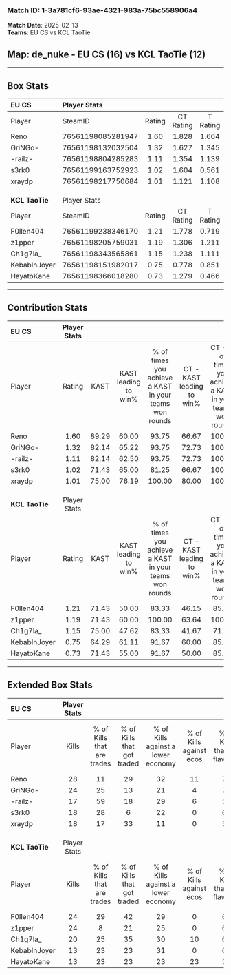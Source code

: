 ### Match ID: 1-3a781cf6-93ae-4321-983a-75bc558906a4  
**Match Date**: 2025-02-13  
**Teams**: EU CS vs KCL TaoTie  

## **Map**: de_nuke - EU CS (16) vs KCL TaoTie (12)  
---  

## Box Stats  

| **EU CS**      | Player Stats      |        |           |          |       |       |       |         |        |      |     |
| :- | :- | :-: | :-: | :-: | :-: | :-: | :-: | :-: | :-: | :-: | :-: |
| Player         | SteamID           | Rating | CT Rating | T Rating | KAST  |  ADR  | Kills | Assists | Deaths | K/D  | HS% |
| Reno           | 76561198085281947 |  1.60  |   1.828   |  1.664   | 89.29 | 107.9 |  28   |   12    |   19   | 1.47 | 60  |
| GriNGo-        | 76561198132032504 |  1.32  |   1.627   |  1.345   | 82.14 | 83.6  |  24   |    9    |   20   | 1.20 | 50  |
| -railz-        | 76561198804285283 |  1.11  |   1.354   |  1.139   | 82.14 | 65.3  |  17   |    6    |   16   | 1.06 | 29  |
| s3rk0          | 76561199163752923 |  1.02  |   1.604   |  0.561   | 71.43 | 61.1  |  18   |    4    |   17   | 1.06 | 11  |
| xraydp         | 76561198217750684 |  1.01  |   1.121   |  1.108   | 75.00 | 75.2  |  18   |    8    |   22   | 0.82 | 50  |
|                |                   |        |           |          |       |       |       |         |        |      |     |
|                |                   |        |           |          |       |       |       |         |        |      |     |
|                |                   |        |           |          |       |       |       |         |        |      |     |
| **KCL TaoTie** | Player Stats      |        |           |          |       |       |       |         |        |      |     |
| Player         | SteamID           | Rating | CT Rating | T Rating | KAST  |  ADR  | Kills | Assists | Deaths | K/D  | HS% |
| F0llen404      | 76561199238346170 |  1.21  |   1.778   |  0.719   | 71.43 | 88.4  |  24   |    6    |   22   | 1.09 | 50  |
| z1pper         | 76561198205759031 |  1.19  |   1.306   |  1.211   | 71.43 | 84.4  |  24   |    3    |   22   | 1.09 | 58  |
| Ch1g7la_       | 76561198343565861 |  1.15  |   1.238   |  1.111   | 75.00 | 80.1  |  20   |    4    |   18   | 1.11 | 25  |
| KebabInJoyer   | 76561198151982017 |  0.75  |   0.778   |  0.851   | 64.29 | 61.4  |  13   |    7    |   21   | 0.62 | 46  |
| HayatoKane     | 76561198366018280 |  0.73  |   1.279   |  0.466   | 71.43 | 47.7  |  13   |    3    |   22   | 0.59 | 76  |
---  

## Contribution Stats  

| **EU CS**      | Player Stats |       |                      |                                                        |                           |                                                             |                          |                                                            |
| :- | :-: | :-: | :-: | :-: | :-: | :-: | :-: | :-: |
| Player         |    Rating    | KAST  | KAST leading to win% | % of times you achieve a KAST in your teams won rounds | CT - KAST leading to win% | CT - % of times you achieve a KAST in your teams won rounds | T - KAST leading to win% | T - % of times you achieve a KAST in your teams won rounds |
| Reno           |     1.60     | 89.29 |        60.00         |                         93.75                          |           66.67           |                           100.00                            |          53.85           |                           87.50                            |
| GriNGo-        |     1.32     | 82.14 |        65.22         |                         93.75                          |           72.73           |                           100.00                            |          58.33           |                           87.50                            |
| -railz-        |     1.11     | 82.14 |        62.50         |                         93.75                          |           72.73           |                           100.00                            |          53.85           |                           87.50                            |
| s3rk0          |     1.02     | 71.43 |        65.00         |                         81.25                          |           66.67           |                           100.00                            |          62.50           |                           62.50                            |
| xraydp         |     1.01     | 75.00 |        76.19         |                         100.00                         |           80.00           |                           100.00                            |          72.73           |                           100.00                           |
|                |              |       |                      |                                                        |                           |                                                             |                          |                                                            |
|                |              |       |                      |                                                        |                           |                                                             |                          |                                                            |
|                |              |       |                      |                                                        |                           |                                                             |                          |                                                            |
| **KCL TaoTie** | Player Stats |       |                      |                                                        |                           |                                                             |                          |                                                            |
| Player         |    Rating    | KAST  | KAST leading to win% | % of times you achieve a KAST in your teams won rounds | CT - KAST leading to win% | CT - % of times you achieve a KAST in your teams won rounds | T - KAST leading to win% | T - % of times you achieve a KAST in your teams won rounds |
| F0llen404      |     1.21     | 71.43 |        50.00         |                         83.33                          |           46.15           |                            85.71                            |          57.14           |                           80.00                            |
| z1pper         |     1.19     | 71.43 |        60.00         |                         100.00                         |           63.64           |                           100.00                            |          55.56           |                           100.00                           |
| Ch1g7la_       |     1.15     | 75.00 |        47.62         |                         83.33                          |           41.67           |                            71.43                            |          55.56           |                           100.00                           |
| KebabInJoyer   |     0.75     | 64.29 |        61.11         |                         91.67                          |           60.00           |                            85.71                            |          62.50           |                           100.00                           |
| HayatoKane     |     0.73     | 71.43 |        55.00         |                         91.67                          |           50.00           |                            85.71                            |          62.50           |                           100.00                           |
---  

## Extended Box Stats  

| **EU CS**      | Player Stats |                            |                            |                                    |                         |                              |                                 |        |                             |                                     |                          |                               |                            |
| :- | :-: | :-: | :-: | :-: | :-: | :-: | :-: | :-: | :-: | :-: | :-: | :-: | :-: |
| Player         |    Kills     | % of Kills that are trades | % of Kills that got traded | % of Kills against a lower economy | % of Kills against ecos | % of Kills that are flawless | % of Kills that are close duels | Deaths | % of Deaths that get traded | % of Deaths against a lower economy | % of Deaths against ecos | % of Deaths that are flawless | % of Deaths that are close |
| Reno           |      28      |             11             |             29             |                 32                 |           11            |              75              |                0                |   19   |             37              |                 16                  |            5             |              47               |             5              |
| GriNGo-        |      24      |             25             |             13             |                 21                 |            4            |              71              |                4                |   20   |             45              |                 25                  |            0             |              65               |             20             |
| -railz-        |      17      |             59             |             18             |                 29                 |            6            |              59              |               18                |   16   |             38              |                 25                  |            0             |              63               |             6              |
| s3rk0          |      18      |             28             |             6              |                 22                 |            0            |              67              |                0                |   17   |              6              |                 18                  |            0             |              71               |             18             |
| xraydp         |      18      |             17             |             33             |                 11                 |            0            |              50              |                0                |   22   |             23              |                 18                  |            0             |              64               |             5              |
|                |              |                            |                            |                                    |                         |                              |                                 |        |                             |                                     |                          |                               |                            |
|                |              |                            |                            |                                    |                         |                              |                                 |        |                             |                                     |                          |                               |                            |
|                |              |                            |                            |                                    |                         |                              |                                 |        |                             |                                     |                          |                               |                            |
| **KCL TaoTie** | Player Stats |                            |                            |                                    |                         |                              |                                 |        |                             |                                     |                          |                               |                            |
| Player         |    Kills     | % of Kills that are trades | % of Kills that got traded | % of Kills against a lower economy | % of Kills against ecos | % of Kills that are flawless | % of Kills that are close duels | Deaths | % of Deaths that get traded | % of Deaths against a lower economy | % of Deaths against ecos | % of Deaths that are flawless | % of Deaths that are close |
| F0llen404      |      24      |             29             |             42             |                 29                 |            0            |              63              |               13                |   22   |             18              |                  9                  |            0             |              64               |             5              |
| z1pper         |      24      |             8              |             21             |                 25                 |            0            |              67              |                8                |   22   |             18              |                 14                  |            5             |              73               |             5              |
| Ch1g7la_       |      20      |             25             |             35             |                 30                 |           10            |              60              |               10                |   18   |              6              |                  6                  |            0             |              50               |             6              |
| KebabInJoyer   |      13      |             23             |             23             |                 31                 |            0            |              62              |                8                |   21   |             14              |                 14                  |            0             |              57               |             5              |
| HayatoKane     |      13      |             23             |             23             |                 23                 |           23            |              38              |               15                |   22   |             41              |                 14                  |            0             |              82               |             0              |
